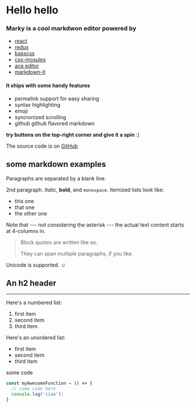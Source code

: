 # Hello hello

### Marky is a cool markdwon editor powered by
* [react](http://facebook.github.io/react/)
* [redux](https://github.com/rackt/redux/)
* [basscss](www.basscss.com/)
* [css-mosules](https://github.com/css-modules/css-modules)
* [ace editor](http://ace.c9.io/)
* [markdown-it](https://github.com/markdown-it/markdown-it)


#### It ships with some handy features

* permalink support for easy sharing
* syntax highlighting
* emoji
* syncronized scrolling
* github github flavored markdown


**try buttons on the top-right corner and give it a spin** :)

The source code is on [GitHub](https://github.com/vesparny/marky/)


## some markdown examples

Paragraphs are separated by a blank line.

2nd paragraph. *Italic*, **bold**, and `monospace`. Itemized lists
look like:

  * this one
  * that one
  * the other one

Note that --- not considering the asterisk --- the actual text
content starts at 4-columns in.

> Block quotes are
> written like so.
>
> They can span multiple paragraphs,
> if you like.

Unicode is supported. ☺

## An h2 header
------------

Here's a numbered list:

 1. first item
 2. second item
 3. third item

 Here's an unordered list:

  * first item
  * second item
  * third item

some code

```js
const myAwesomeFunction = () => {
  // some code here
  console.log('ciao');
}
